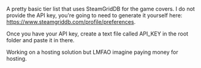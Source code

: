 A pretty basic tier list that uses SteamGridDB for the game covers. I do not provide the API key, you're going to need to generate it yourself here: https://www.steamgriddb.com/profile/preferences.

Once you have your API key, create a text file called API_KEY in the root folder and paste it in there.


Working on a hosting solution but LMFAO imagine paying money for hosting.
